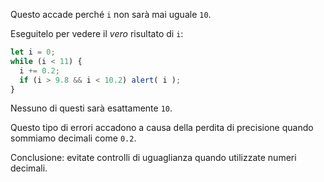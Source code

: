 Questo accade perché `i` non sarà mai uguale `10`.

Eseguitelo per vedere il *vero* risultato di `i`:

```js run
let i = 0;
while (i < 11) {
  i += 0.2;
  if (i > 9.8 && i < 10.2) alert( i );
}
```

Nessuno di questi sarà esattamente `10`.

Questo tipo di errori accadono a causa della perdita di precisione quando sommiamo decimali come `0.2`.

Conclusione: evitate controlli di uguaglianza quando utilizzate numeri decimali.